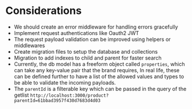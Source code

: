 # Considerations
* We should create an error middleware for handling errors gracefully
* Implement request authentications like Oauth2 JWT
* The request payload validation can be improved using helpers or middlewares
* Create migration files to setup the database and collections
* Migration to add indexes to child and parent for faster search
* Currently, the db model has a freeform object called `properties`, which can take any key-value pair that the brand requires,
In real life, these can be defined further to have a list of the allowed values and types to be able to validate the incoming payloads.
* The `parentId` is a filterable key which can be passed in the query of the getlist `http://localhost:3000/product?parentId=61bbad3957f430d7683d4d03`
